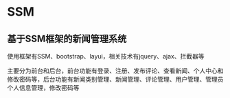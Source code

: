 # SSM
## 基于SSM框架的新闻管理系统
使用框架有SSM、bootstrap、layui，相关技术有jquery、ajax、拦截器等

主要分为前台和后台，前台功能有登录、注册、发布评论、查看新闻、个人中心和修改密码等，后台功能有新闻类别管理、新闻管理、评论管理、用户管理、管理员个人信息管理，修改密码等
